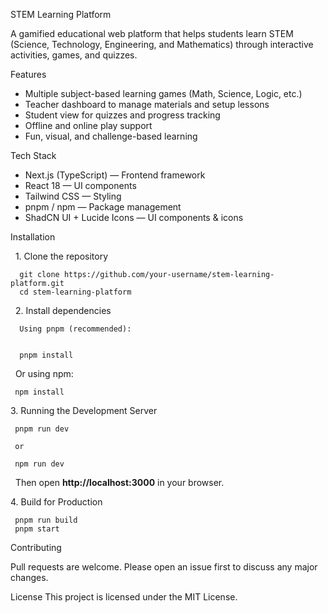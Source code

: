 STEM Learning Platform

A gamified educational web platform that helps students learn STEM (Science, Technology, Engineering, and Mathematics) through interactive activities, games, and quizzes.

Features

* Multiple subject-based learning games (Math, Science, Logic, etc.)
* Teacher dashboard to manage materials and setup lessons
* Student view for quizzes and progress tracking
* Offline and online play support
* Fun, visual, and challenge-based learning


Tech Stack

* Next.js (TypeScript) — Frontend framework
* React 18 — UI components
* Tailwind CSS — Styling
* pnpm / npm — Package management
* ShadCN UI + Lucide Icons — UI components \& icons

Installation

&nbsp;  1. Clone the repository

      git clone https://github.com/your-username/stem-learning-platform.git
      cd stem-learning-platform

&nbsp;  2. Install dependencies

      Using pnpm (recommended):


      pnpm install

  &nbsp;  Or using npm:

     npm install

  
  3\. Running the Development Server

     pnpm run dev

     or

     npm run dev

  
  &nbsp;  Then open **http://localhost:3000** in your browser.

  
  4\. Build for Production

     pnpm run build
     pnpm start


  Contributing

  Pull requests are welcome.
  Please open an issue first to discuss any major changes.


  License
  This project is licensed under the MIT License.

